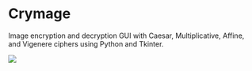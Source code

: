 # Crymage
Image encryption and decryption GUI with Caesar, Multiplicative, Affine, and Vigenere ciphers using Python and Tkinter.


![](Demo.gif)
